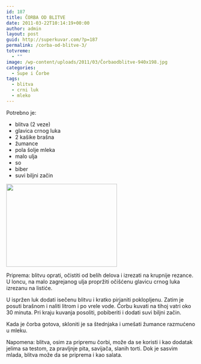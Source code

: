 ```yaml
---
id: 187
title: ČORBA OD BLITVE
date: 2011-03-22T10:14:19+00:00
author: admin
layout: post
guid: http://superkuvar.com/?p=187
permalink: /corba-od-blitve-3/
totvreme:
  - ""
image: /wp-content/uploads/2011/03/Čorbaodblitve-940x198.jpg
categories:
  - Supe i Čorbe
tags:
  - blitva
  - crni luk
  - mleko
---
```

Potrebno je:

  * blitva (2 veze)
  * glavica crnog luka
  * 2 kašike brašna
  * žumance
  * pola šolje mleka
  * malo ulja
  * so
  * biber
  * suvi biljni začin

<img class="alignnone size-medium wp-image-3972" title="Čorbaodblitve" src="//superkuvar.com/wp-content/uploads/2011/03/orbaodblitve-e1344941189345.jpg" alt="" width="295" height="221" /> 

Priprema: blitvu oprati, očistiti od belih delova i izrezati na krupnije rezance. U loncu, na malo zagrejanog ulja propržiti očišćenu glavicu crnog luka izrezanu na listiće.

U ispržen luk dodati isečenu blitvu i kratko pirjaniti poklopljenu. Zatim je posuti brašnom i naliti litrom i po vrele vode. Čorbu kuvati na tihoj vatri oko 30 minuta. Pri kraju kuvanja posoliti, pobiberiti i dodati suvi biljni začin.

Kada je čorba gotova, skloniti je sa štednjaka i umešati žumance razmućeno u mleku.

Napomena: blitva, osim za pripremu čorbi, može da se koristi i kao dodatak jelima sa testom, za pravljnje pita, savijača, slanih torti. Dok je sasvim mlada, blitva može da se priprema i kao salata.

&nbsp;

&nbsp;